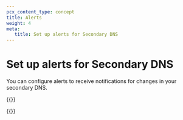 ```yaml
---
pcx_content_type: concept
title: Alerts
weight: 4
meta:
   title: Set up alerts for Secondary DNS
---
```


# Set up alerts for Secondary DNS

You can configure alerts to receive notifications for changes in your secondary DNS. 

{{<available-notifications product="DNS">}}

{{<render file="_get-started.md" productFolder="notifications" >}}
